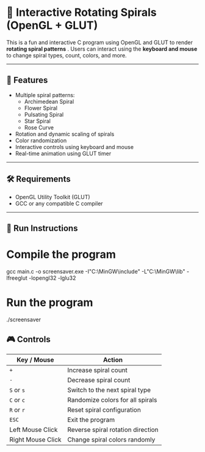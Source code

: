 # 🎇 Interactive Rotating Spirals (OpenGL + GLUT)

This is a fun and interactive C program using OpenGL and GLUT to render **rotating spiral patterns** . Users can interact using the **keyboard and mouse** to change spiral types, count, colors, and more.

---

## 📸 Features

- Multiple spiral patterns:
  - Archimedean Spiral
  - Flower Spiral
  - Pulsating Spiral
  - Star Spiral
  - Rose Curve
- Rotation and dynamic scaling of spirals
- Color randomization
- Interactive controls using keyboard and mouse
- Real-time animation using GLUT timer

---

## 🛠️ Requirements

- OpenGL Utility Toolkit (GLUT)
- GCC or any compatible C compiler

---

## 🔧 Run Instructions

# Compile the program
gcc main.c -o screensaver.exe -I"C:\MinGW\include" -L"C:\MinGW\lib" -lfreeglut -lopengl32 -lglu32

# Run the program
./screensaver


## 🎮 Controls

| Key / Mouse        | Action                                |
|--------------------|----------------------------------------|
| `+`                | Increase spiral count                  |
| `-`                | Decrease spiral count                  |
| `S` or `s`         | Switch to the next spiral type         |
| `C` or `c`         | Randomize colors for all spirals       |
| `R` or `r`         | Reset spiral configuration             |
| `ESC`              | Exit the program                       |
| Left Mouse Click   | Reverse spiral rotation direction      |
| Right Mouse Click  | Change spiral colors randomly          |
